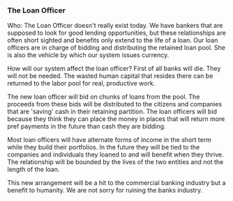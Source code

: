 ### The Loan Officer



Who: The Loan Officer doesn't really exist today. We have bankers that are supposed to look for good lending opportunities, but these relationships are often short sighted and benefits only extend to the life of a loan. Our loan officers are in charge of bidding and distributing the retained loan pool. She is also the vehicle by which our system issues currency.



How will our system affect the loan officer? First of all banks will die. They will not be needed. The wasted human capital that resides there can be returned to the labor pool for real, productive work.



The new loan officer will bid on chunks of loans from the pool. The proceeds from these bids will be distributed to the citizens and companies that are 'saving' cash in their retaining partition. The loan officers will bid because they think they can place the money in places that will return more pref payments in the future than cash they are bidding.



Most loan officers will have alternate forms of income in the short term while they build their portfolios. In the future they will be tied to the companies and individuals they loaned to and will benefit when they thrive. The relationship will be bounded by the lives of the two entities and not the length of the loan.



This new arrangement will be a hit to the commercial banking industry but a benefit to humanity. We are not sorry for ruining the banks industry.
